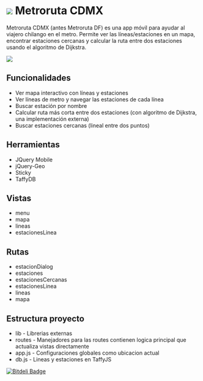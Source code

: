 ![](https://raw.githubusercontent.com/mandroslabs/metroruta-cdmx/master/doc/logo.png) Metroruta CDMX
============

Metroruta CDMX (antes Metroruta DF) es una app móvil para ayudar al viajero chilango en el metro. Permite ver las líneas/estaciones en un mapa, encontrar estaciones cercanas y calcular la ruta entre dos estaciones usando el algoritmo de Dijkstra.

![](https://raw.githubusercontent.com/mandroslabs/metroruta-cdmx/master/doc/demo.gif)

## Funcionalidades

- Ver mapa interactivo con líneas y estaciones
- Ver líneas de metro y navegar las estaciones de cada línea
- Buscar estación por nombre
- Calcular ruta más corta entre dos estaciones (con algoritmo de Dijkstra, una implementación externa)
- Buscar estaciones cercanas (lineal entre dos puntos)

## Herramientas

- JQuery Mobile
- jQuery-Geo
- Sticky
- TaffyDB

## Vistas

- menu
- mapa
- lineas
- estacionesLinea

## Rutas

- estacionDialog
- estaciones
- estacionesCercanas
- estacionesLinea
- lineas
- mapa

## Estructura proyecto

- lib - Librerias externas
- routes - Manejadores para las routes contienen logica principal que actualiza vistas directamente
- app.js - Configuraciones globales como ubicacion actual
- db.js - Lineas y estaciones en TaffyJS


[![Bitdeli Badge](https://d2weczhvl823v0.cloudfront.net/ivansabik/metroruta-cdmx/trend.png)](https://bitdeli.com/free "Bitdeli Badge")

